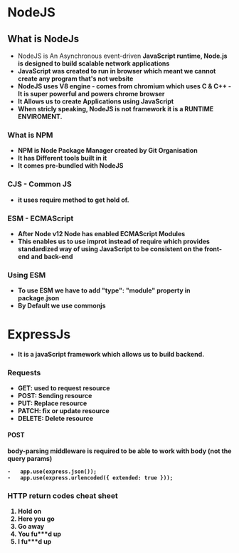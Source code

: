 # NodeJS
## What is NodeJs
*  NodeJS is An Asynchronous event-driven <B> JavaScript runtime<B>, Node.js is designed to build scalable network applications
* JavaScript was created to run in browser which meant we cannot create any program that's not website
* NodeJS uses V8 engine - comes from chromium which uses C & C++ - It is super powerful and powers chrome browser
* It Allows us to create Applications using JavaScript
* When stricly speaking, NodeJS is not framework it is a RUNTIME ENVIROMENT.

### What is NPM
* NPM is Node Package Manager created by Git Organisation
* It has Different tools built in it
* It comes pre-bundled with NodeJS

### CJS - Common JS
- it uses <b> require <b>  method to get hold of.

### ESM -  ECMAScript
- After Node v12 Node has enabled ECMAScript Modules
- This enables us to use <b> improt <b> instead of <b> require <b> which provides standardized way of using JavaScript to be consistent on the front-end and back-end

### Using ESM
- To use ESM we have to add "type": "module" property in package.json
- By Default we use commonjs

# ExpressJs
- It is a javaScript framework which allows us to build backend.

### Requests
- GET: used to request resource
- POST: Sending resource
- PUT: Replace resource
- PATCH: fix or update resource
- DELETE: Delete resource

#### POST
body-parsing middleware is required to be able to work with body (not the query params)

    -   app.use(express.json());
    -   app.use(express.urlencoded({ extended: true }));

### HTTP return codes cheat sheet
1. Hold on
2. Here you go
3. Go away
4. You fu***d up
5. I fu***d up
